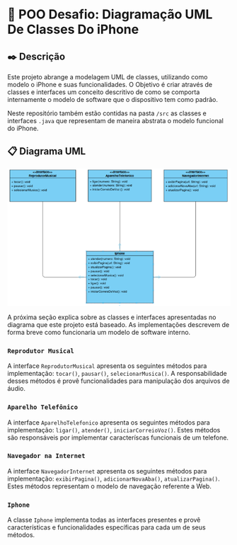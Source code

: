 # 📲 POO Desafio: Diagramação UML De Classes Do iPhone

## ✒️ Descrição

Este projeto abrange a modelagem UML de classes, utilizando como modelo o iPhone e suas funcionalidades. O Objetivo é criar através de classes e interfaces um conceito descritivo
de como se comporta internamente o modelo de software que o dispositivo tem como padrão.

Neste repositório também estão contidas na pasta  ``` /src ``` as classes e interfaces ``` .java ``` que representam de maneira abstrata o modelo funcional do iPhone.

## 📋 Diagrama UML

![ UML Img](https://github.com/felipeborges-pgr/diagramacao-iphone-classes/blob/main/docs/diagramacao-uml-classe-iphone.png)


A próxima seção explica sobre as classes e interfaces apresentadas no diagrama que este projeto está baseado. As implementações descrevem de forma breve como funcionaria
um modelo de software interno.

### ``` Reprodutor Musical ```
A interface ``` ReprodutorMusical ``` apresenta os seguintes métodos para implementação: ``` tocar() ```, ``` pausar() ```, ``` selecionarMusica() ```. A responsabilidade
desses métodos é provê funcionalidades para manipulação dos arquivos de áudio.

### ``` Aparelho Telefônico ```
A interface ``` AparelhoTelefonico ``` apresenta os seguintes métodos para implementação: ``` ligar() ```, ``` atender() ```, ``` iniciarCorreioVoz() ```. Estes métodos são
responsáveis por implementar caracteríscas funcionais de um telefone.

### ``` Navegador na Internet ```
A interface ``` NavegadorInternet ``` apresenta os seguintes métodos para implementação: ``` exibirPagina() ```, ``` adicionarNovaAba() ```, ``` atualizarPagina() ```. Estes 
métodos representam o modelo de navegação referente a Web.

### ``` Iphone ```
A classe ``` Iphone ``` implementa todas as interfaces presentes e provê características e funcionalidades específicas para cada um de seus métodos.







